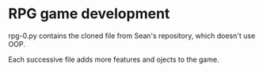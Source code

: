 # RPG game development

rpg-0.py contains the cloned file from Sean's repository, which doesn't use OOP.

Each successive file adds more features and ojects to the game.
